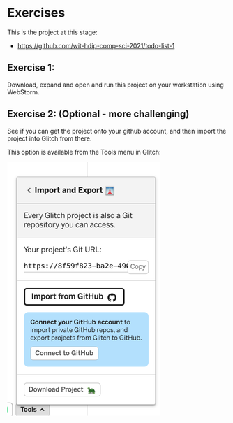 # Exercises

This is the project at this stage:

- <https://github.com/wit-hdip-comp-sci-2021/todo-list-1>

## Exercise 1:

Download, expand and open and run this project on your workstation using WebStorm.

## Exercise 2: (Optional - more challenging)

See if you can get the project onto your github account, and then import the project into Glitch from there.

This option is available from the Tools menu in Glitch:

![](img/25.png)
